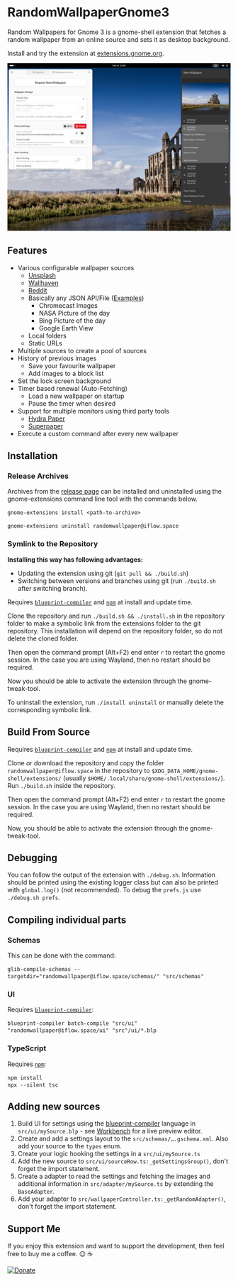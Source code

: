 RandomWallpaperGnome3
=====================

Random Wallpapers for Gnome 3 is a gnome-shell extension that fetches a random wallpaper from an online source and sets it as desktop background.

Install and try the extension at [extensions.gnome.org](https://extensions.gnome.org/extension/1040/random-wallpaper/).

![Screenshot](/assets/screenshot.png)

## Features

* Various configurable wallpaper sources
    * [Unsplash](https://unsplash.com/)
    * [Wallhaven](https://wallhaven.cc/)
    * [Reddit](https://reddit.com)
    * Basically any JSON API/File ([Examples](https://github.com/ifl0w/RandomWallpaperGnome3/wiki/Generic-JSON-Source))
        * Chromecast Images
        * NASA Picture of the day
        * Bing Picture of the day
        * Google Earth View
    * Local folders
    * Static URLs
* Multiple sources to create a pool of sources
* History of previous images
    * Save your favourite wallpaper
    * Add images to a block list
* Set the lock screen background
* Timer based renewal (Auto-Fetching)
    * Load a new wallpaper on startup
    * Pause the timer when desired
* Support for multiple monitors using third party tools
    * [Hydra Paper](https://hydrapaper.gabmus.org/)
    * [Superpaper](https://github.com/hhannine/superpaper)
* Execute a custom command after every new wallpaper 

## Installation
### Release Archives
Archives from the [release page](https://github.com/ifl0w/RandomWallpaperGnome3/releases) can be installed and uninstalled using the gnome-extensions command line tool with the commands below.
```
gnome-extensions install <path-to-archive>
```

```
gnome-extensions uninstall randomwallpaper@iflow.space
```

### Symlink to the Repository
__Installing this way has following advantages:__
* Updating the extension using git (`git pull && ./build.sh`)
* Switching between versions and branches using git (run `./build.sh` after switching branch).

Requires [`blueprint-compiler`](https://repology.org/project/blueprint-compiler/versions) and [`npm`](https://repology.org/project/npm/versions) at install and update time.

Clone the repository and run `./build.sh && ./install.sh` in the repository folder to make a symbolic link from the extensions folder to the git repository.
This installation will depend on the repository folder, so do not delete the cloned folder.

Then open the command prompt (Alt+F2) end enter `r` to restart the gnome session.
In the case you are using Wayland, then no restart should be required.

Now you should be able to activate the extension through the gnome-tweak-tool.

To uninstall the extension, run `./install uninstall` or manually delete the corresponding symbolic link.

## Build From Source
Requires [`blueprint-compiler`](https://repology.org/project/blueprint-compiler/versions) and [`npm`](https://repology.org/project/npm/versions) at install and update time.

Clone or download the repository and copy the folder `randomwallpaper@iflow.space` in the repository to `$XDG_DATA_HOME/gnome-shell/extensions/` (usually `$HOME/.local/share/gnome-shell/extensions/`).
Run `./build.sh` inside the repository.

Then open the command prompt (Alt+F2) end enter `r` to restart the gnome session.
In the case you are using Wayland, then no restart should be required.

Now, you should be able to activate the extension through the gnome-tweak-tool.

## Debugging
You can follow the output of the extension with `./debug.sh`. Information should be printed using the existing logger class but can also be printed with `global.log()` (not recommended).
To debug the `prefs.js` use `./debug.sh prefs`.

## Compiling individual parts
### Schemas
This can be done with the command:
~~~
glib-compile-schemas --targetdir="randomwallpaper@iflow.space/schemas/" "src/schemas"
~~~

### UI
Requires [`blueprint-compiler`](https://jwestman.pages.gitlab.gnome.org/blueprint-compiler/):
~~~
blueprint-compiler batch-compile "src/ui" "randomwallpaper@iflow.space/ui" "src"/ui/*.blp
~~~

### TypeScript
Requires [`npm`](https://repology.org/project/npm/versions):
~~~
npm install
npx --silent tsc
~~~

## Adding new sources
1. Build UI for settings using the [blueprint-compiler](https://jwestman.pages.gitlab.gnome.org/blueprint-compiler/) language in `src/ui/mySource.blp` - see [Workbench](https://apps.gnome.org/app/re.sonny.Workbench/) for a live preview editor.
1. Create and add a settings layout to the `src/schemas/….gschema.xml`. Also add your source to the `types` enum.
1. Create your logic hooking the settings in a `src/ui/mySource.ts`
1. Add the new source to `src/ui/sourceRow.ts:_getSettingsGroup()`, don't forget the import statement.
1. Create a adapter to read the settings and fetching the images and additional information in `src/adapter/mySource.ts` by extending the `BaseAdapter`.
1.  Add your adapter to `src/wallpaperController.ts:_getRandomAdapter()`, don't forget the import statement.

## Support Me
If you enjoy this extension and want to support the development, then feel free to buy me a coffee. :wink: :coffee:


[![Donate](https://img.shields.io/badge/Donate-PayPal-green.svg)](https://www.paypal.com/cgi-bin/webscr?cmd=_s-xclick&hosted_button_id=RBLX73X4DPS7A)

